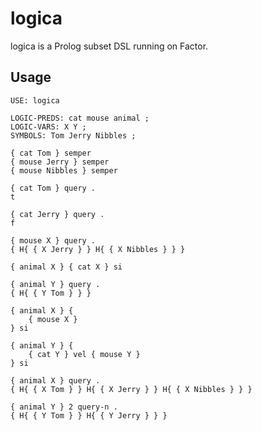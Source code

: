 # logica

logica is a Prolog subset DSL running on Factor.


## Usage

```
USE: logica

LOGIC-PREDS: cat mouse animal ;
LOGIC-VARS: X Y ;
SYMBOLS: Tom Jerry Nibbles ;
```

```
{ cat Tom } semper
{ mouse Jerry } semper
{ mouse Nibbles } semper
```

```
{ cat Tom } query .
t
```
```
{ cat Jerry } query .
f
```

```
{ mouse X } query .
{ H{ { X Jerry } } H{ { X Nibbles } } }
```

```
{ animal X } { cat X } si
```

```
{ animal Y } query .
{ H{ { Y Tom } } }
```

```
{ animal X } {
    { mouse X }
} si
```

```
{ animal Y } {
    { cat Y } vel { mouse Y }
} si
```

```
{ animal X } query .
{ H{ { X Tom } } H{ { X Jerry } } H{ { X Nibbles } } }
```


```
{ animal Y } 2 query-n .
{ H{ { Y Tom } } H{ { Y Jerry } } }
```

